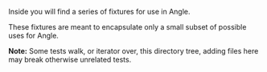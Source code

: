 Inside you will find a series of fixtures for use in Angle.

These fixtures are meant to encapsulate only a small subset of possible uses for Angle.

**Note:** Some tests walk, or iterator over, this directory tree, adding files here may break otherwise unrelated tests.
